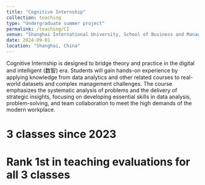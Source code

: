 ```yaml
---
title: "Cognitive Internship"
collection: teaching
type: "Undergraduate summer project"
permalink: /teaching/CI
venue: "Shanghai International University, School of Business and Management"
date: 2024-09-01
location: "Shanghai, China"
---
```


Cognitive Internship is designed to bridge theory and practice in the digital and intelligent (数智) era. Students will gain hands-on experience by applying knowledge from data analytics and other related courses to real-world datasets and complex management challenges. The course emphasizes the systematic analysis of problems and the delivery of strategic insights, focusing on developing essential skills in data analysis, problem-solving, and team collaboration to meet the high demands of the modern workplace.

3 classes since 2023
======

Rank 1st in teaching evaluations for all 3 classes
======
